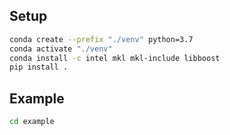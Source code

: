 ## Setup

```bash
conda create --prefix "./venv" python=3.7
conda activate "./venv"
conda install -c intel mkl mkl-include libboost
pip install .
```

## Example

```bash
cd example
